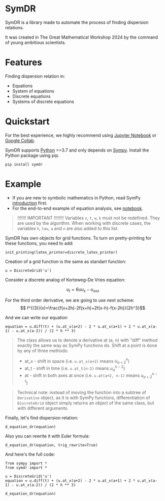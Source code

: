 SymDR
========
SymDR is a library made to automate the process of finding dispersion relations.

It was created in The Great Mathematical Workshop 2024 by the command of young ambitious scientists.

Features
===========
Finding dispersion relation in:
- Equations
- System of equations
- Discrete equations
- Systems of discrete equations


Quickstart
=============
For the best experience, we highly recommend using [Jupyter Notebook](https://jupyter.org/) or [Google Collab](https://colab.research.google.com).

SymDR supports [Python](http://python.org/) >=3.7 and only depends on [Sympy](https://www.sympy.org).
Install the Python package using pip.
```
pip install symdr
```

Example
==========
- If you are new to symbolic mathematics in Python, read SymPy [introduction](https://docs.sympy.org/latest/tutorials/intro-tutorial/index.html) first.
- For the end-to-end example of equation analysis, see [notebook](https://github.com/symdr/symdr/blob/master/example.ipynb).

>!!!!!!! IMPORTANT !!!!!!!!
>Variables `x`, `t`, `w`, `k` must not be redefined. They are used by the algorithm. When working with discrete cases, the variables `h`, `tau`, `a` and `n` are also added to this list.


SymDR has own objects for grid functions. To turn on pretty-printing for these functions, you need to add:

```
init_printing(latex_printer=discrete_latex_printer)
```
Creation of a grid function is the same as standart function:

```
u = DiscreteGrid('u')
```

Consider a discrete analog of Korteweg–De Vries equation:

$$u_{t}=6uu_{x}-u_{xxx}$$


For the third order derivative, we are going to use next scheme:
$$ f^{(3)}(x)=\frac{f(x+2h)-2f(x+h)+2f(x-h)-f(x-2h)}{2h^3}$$

And we can write our equation
```
equation = u.diff(t) + (u.at_x(a+2) - 2 * u.at_x(a+1) + 2 * u.at_x(a-1) - u.at_x(a-2)) / (2 * h ** 3)
```
>The class allows us to denote a derivative at (a, n) with "diff" method exactly the same way as SymPy functions do.
>Shift at a point is done by any of three methods:
>- at_x - shift in space (i.e. ```u.at_x(a+2)``` means $u_{a+2}^n$)
>- at_t - shift in time (i.e. ```u.at_t(n-2)``` means $u_a^{n-2}$)
>- at - shift in both axes at once (i.e. ```u.at(a+2, n-1)``` means $u_{a+2}^{n-1}$)

>Technical note: instead of moving the function into a subtree of ```Derivative``` object, as it is with SymPy functions, differentiation of ```DiscreteGrid``` object simply returns an object of the same class, but with different arguments.

Finally, let's find dispersion relation:

```
d_equation_dr(equation)
```
Also you can rewrite it with Euler formula:

```
d_equation_dr(equation, trig_rewrite=True)
```

And here's the full code:

```
from sympy import *
from symdr import *

u = DiscreteGrid('u')
equation = u.diff(t) + (u.at_x(a+2) - 2 * u.at_x(a+1) + 2 * u.at_x(a-1) - u.at_x(a-2)) / (2 * h ** 3)

d_equation_dr(equation)
```
